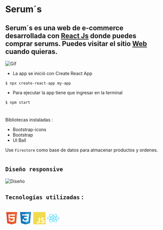 
# Serum´s

## **Serum´s** es una web de **e-commerce desarrollada** con [React Js](https://es.reactjs.org/) donde puedes comprar serums. Puedes visitar el sitio [Web](https://serum-s.netlify.app/) cuando quieras.

 ![Gif](https://github.com/feruzu/React-Diaz/blob/main/public/img/Serums.gif)

* La app se inició con Create React App

```
$ npx create-react-app my-app
```
* Para ejecutar la app tiene que ingresar en la terminal 
```
$ npm start
```
#
Bibliotecas instaladas :

* Bootstrap-icons
* Bootstrap
* UI Ball

Use `Firestore` como base de datos para almacenar productos y ordenes.

#
## `Diseño responsive`

 ![Diseño](https://github.com/feruzu/React-Diaz/blob/main/public/img/Dise%C3%B1o.png)
 
## `Tecnologías utilizadas` :
<div style="display: inline_block"><br>
  <img align="center" alt="Rafa-HTML" height="40" width="40" src="https://raw.githubusercontent.com/devicons/devicon/master/icons/html5/html5-original.svg">
  <img align="center" alt="Rafa-CSS" height="40" width="40" src="https://raw.githubusercontent.com/devicons/devicon/master/icons/css3/css3-original.svg">
  <img align="center" alt="Rafa-Js" height="40" width="40" src="https://raw.githubusercontent.com/devicons/devicon/master/icons/javascript/javascript-plain.svg">   
    <img align="center" alt="Rafa-React" height="30" width="40" src="https://raw.githubusercontent.com/devicons/devicon/master/icons/react/react-original.svg">
</div>



